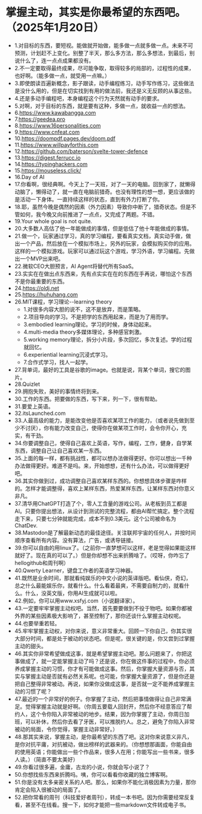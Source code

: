# 掌握主动，其实是你最希望的东西吧。（2025年1月20日） 

- 1.对目标的东西，要短视。能做就开始做，能多做一点就多做一点。未来不可预测，计划赶不上变化。别整了半天，那么多方法，那么多想法，到最后，别说什么了，连一点点成果都没有。
- 2.不一定要取得最终成果，尽可能争取，取得较多的局部的，过程性的成果，也好啊。（能多做一点，就受用一点嘛。）
- 3.即使朗读百遍新概念，影子跟读，动手编程练习，动手写作练习，这些做法是没什么用的，但是在切实找到有用的做法前，我还是义无反顾的从事这些。
- 4.还是多动手编程吧，本身编程这个行为天然就有动手的要求。
- 5.对啊，对于目标的东西，就是要有这种，多做一点，就收益一点的想法。
- 6.https://www.kawabangga.com
- 7.https://geedea.pro
- 8.https://www.16personalities.com
- 9.https://www.cnfeat.com
- 10.https://doompdf.pages.dev/doom.pdf
- 11.https://www.willpayforthis.com
- 12.https://github.com/baterson/svelte-tower-defence
- 13.https://digest.ferrucc.io
- 14.https://typinghackers.com
- 15.https://mouseless.click/
- 16.Day of AI
- 17.你看啊，很经典啊。今天上了一天班，对了一天的电脑。回到家了，就懒得动脑了，懒得动了，就一直在电脑前猎奇。也没有理性的想一想，更应该做的是活动一下身体。一直持续这样的状态，直到有外力打断了你。
- 18.耶，虽然今晚是偶然的因素（外力因素）导致你中断了，猎奇状态。但是不管如何，我今晚又向前推进了一点点，又完成了两题。不错。
- 19.Your whole goal is not quite.
- 20.大多数人高估了他一年能做成的事情，但是低估了他十年能做成的事情。
- 21.做一个，玩家通过学习，真的学习编程，要看真实文档，真实动手做，做出一个产品，然后放在一个模拟市场上，另外的玩家，会模拟购买你的应用。这样的一个模拟游戏。玩家可以通过玩这个游戏，学习外语，学习编程。先做出一个MVP出来吧。
- 22.微软CEO大胆预言，AI Agent将替代所有SaaS。
- 23.实实在在做出点东西来，先有点实实在在的东西在手再说，哪怕这个东西不是你最重要的东西。
- 24.https://oldj.net
- 25.https://huhuhang.com
- 26.MIT课程，学习理论--learning theory
    - 1.对很多内容大胆的说不，这不是放弃，而是策略。
    - 2.项目导向的学习。不是把学的东西用起来，而是为了用而学。
    - 3.embodied learning理论。学习的时候，身体动起来。
    - 4.multi-media theory多媒体理论，多种感官刺激。
    - 5.working memory理论，拆分小片段，多次回忆，多次复述。学的过程就回忆。
    - 6.experiential learning沉浸式学习。
    - 7.合作式学习，找人一起学。
- 27.背单词，最好的工具是谷歌的image。也就是说，背某个单词，搜它的图片。
- 28.Quizlet
- 29.拥抱失败，美好的事情终将到来。
- 30.工作的东西。把要做的东西，写下来，列一下，很有帮助。
- 31.要爱上英语。
- 32.itsLaunched.com
- 33.人最高级的能力，是能改变他是否喜欢某项工作的能力，（或者说先做到至少不讨厌），你有能力改变自己，使得你在做某项工作时，会令你开心，充实，有干劲。
- 34.你要调整自己，使得自己喜欢上英语，写作，编程，工作，健身，自学某东西，调整自己让自己喜欢某一东西。
- 35.上面的每一样，都有挑战性，都可以想办法做得更好。你可以想出一千种办法做得更好。难道不是吗。来，开始想想，还有什么办法，可以做得更好吧。
- 36.其实你做到过，成功调整自己喜欢某样东西的。你想想具体步骤是咋样的。怎样才能调整得，喜欢上某样东西，热爱某样东西，让某样东西对你意义非凡。
- 37.清华用ChatGPT打造了个，零人工含量的游戏公司。从老板到员工都是AI。只要你提出想法，从设计到测试的完整流程，都由AI帮忙搞定。整个流程走下来，只要七分钟就能完成，成本不到0.3美元。这个公司被命名为ChatDev.
- 38.Mastodon是了解最新动态的最佳途径。关注联邦宇宙的任何人，并按时间顺序查看所有内容。没有算法，广告，或诱导链接。
- 39.你可以自由的用linux了。（之前你一直梦想可以这样，老是觉得如果能这样就好了。现在真的可以了。）但是你却想不出来折腾啥了。（哎呀，你咋忘了hellogithub和周刊啊）
- 40.Qwerty Learner，键盘工作者的英语学习神器。
- 41.既然是业余时间，那就看纯娱乐的中文小说的英译版吧。看仙侠，奇幻，总之什么最能娱乐你，就看什么。什么看着最爽，不需要自制力的，就看什么。什么，没英文版，你用AI生成就可以啦。
- 42.例如，你可以用www.xsfyj.com（小说翻译家）。
- 43.一定要牢牢掌握主动权吧。当然，首先要要做到不役于物吧。如果你都被外界的某些因素极大影响了，甚至控制了，那你还谈什么掌握主动权呢。
- 44.也要举重若轻。
- 45.牢牢掌握主动权，对你来说，意义非常重大。回顾一下你自己，你其实很大部分时间，都是处于被动的状态吧。但是呢，很关键的是，你又尝到过掌握主动的甜头。
- 46.其实你非常希望做成这事，就是希望掌握主动吧。那么问题来了，你把这事做成了，就一定能掌握主动了吗？还是说，你在做这件事的过程中，你必须养成掌握主动的习惯，你才有可能做成这事。然后，你掌握大量资源与否，其实与掌握主动是否就有必然关系呢。也可能，你掌握大量资源了，但是你还是把自己整得非常被动。再说，如果你没做成这事，是否就一定不能养成掌握主动的习惯了呢？
- 47.最近的一个非常好的例子。你掌握了主动，然后把事情做得让自己非常满足。觉得掌握主动就是好啊。（你周五要载人回封开，然后你不经意答应了帮约人，这个令你陷入非常被动的地步。结果，因为你掌握了主动，你周日加班，可以补休，然后你去看了牙医，可以推脱约人。总之，避免了你陷入非常被动的局面，令你觉得，掌握主动非常好。）
- 48.那其实来说，掌握主动，是你最希望的东西了吧。这对你来说意义非凡，是你对抗平庸，对抗被动，做出榜样的武器来的。（你想想那画面，你能自由的使用英语；你能做出一些个作品来，很多人在用；你能写出一些书来，很多人读。）（简直不要太美好）
- 49.你看过很多遍，金庸，古龙的小说，你就会写小说了？
- 50.你想找些东西来折腾吗。咦，你可以看看你收藏的独立博客啊。
- 51.你是没有太多亲密关系的人吧。那么，如果你不能化消极因素为力量，那你肯定会陷入很被动的局面了。
- 52.把你常看的周刊（科技爱好者周刊），转成一本书吧。因为你需要经常反复看，甚至不在线看。搜一下，如何才能把一些markdown文件转成电子书。
